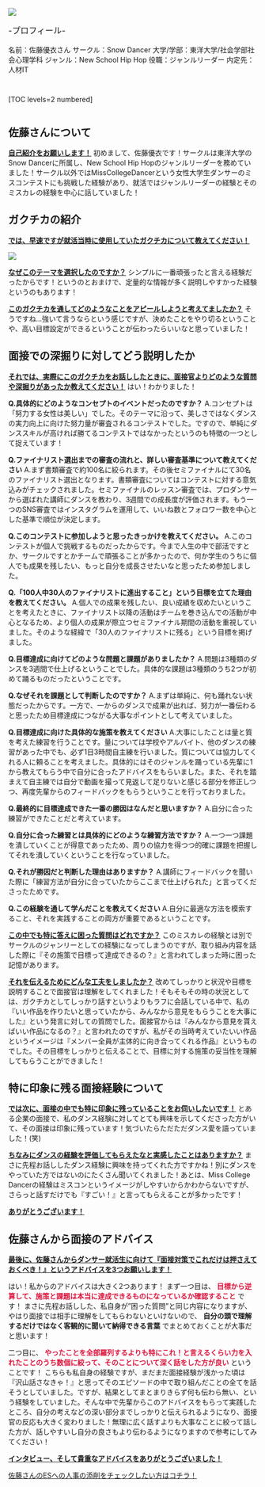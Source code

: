 ![](/img/news/291/1.jpg)

<div style="font-size: 120%;">

-プロフィール-

</div>

名前：佐藤優衣さん
サークル：Snow Dancer
大学/学部：東洋大学/社会学部社会心理学科
ジャンル：New School Hip Hop
役職：ジャンルリーダー
内定先：人材IT




<div style="margin: 3em 0;">

[TOC levels=2 numbered]

</div>


## 佐藤さんについて

**<u>自己紹介をお願いします！</u>**
初めまして、佐藤優衣です！サークルは東洋大学のSnow Dancerに所属し、New School Hip Hopのジャンルリーダーを務めていました！サークル以外ではMissCollegeDancerという女性大学生ダンサーのミスコンテストにも挑戦した経験があり、就活ではジャンルリーダーの経験とそのミスカレの経験を中心に話していました！

## ガクチカの紹介

**<u>では、早速ですが就活当時に使用していたガクチカについて教えてください！</u>**

![](/img/news/291/2.jpg)


**<u>なぜこのテーマを選択したのですか？</u>**
シンプルに一番頑張ったと言える経験だったからです！というのとおまけで、定量的な情報が多く説明しやすかった経験というのもあります！

**<u>このガクチカを通してどのようなことをアピールしようと考えてましたか？</u>**
そうですね...強いて言うならという感じですが、決めたことをやり切るということや、高い目標設定ができるということが伝わったらいいなと思っていました！

## 面接での深掘りに対してどう説明したか

**<u>それでは、実際にこのガクチカをお話ししたときに、面接官よりどのような質問や深掘りがあったか教えてください！</u>**
はい！わかりました！

**Q.具体的にどのようなコンセプトのイベントだったのですか？**
A.コンセプトは「努力する女性は美しい」でした。そのテーマに沿って、美しさではなくダンスの実力向上に向けた努力量が審査されるコンテストでした。ですので、単純にダンススキルが高ければ勝てるコンテストではなかったというのも特徴の一つとして捉えています！

**Q.ファイナリスト選出までの審査の流れと、詳しい審査基準について教えてください**
A.まず書類審査で約100名に絞られます。その後セミファイナルにて30名のファイナリスト選出となります。書類審査についてはコンテストに対する意気込みがチェックされました。セミファイナルのレッスン審査では、プロダンサーから選ばれた講師にダンスを教わり、3週間での成長度が評価されます。もう一つのSNS審査ではインスタグラムを運用して、いいね数とフォロワー数を中心とした基準で順位が決定します。

**Q.このコンテストに参加しようと思ったきっかけを教えてください。**
A.このコンテストが個人で挑戦するものだったからです。今まで人生の中で部活ですとか、サークルですとかチームで頑張ることが多かったので、何か学生のうちに個人でも成果を残したい、もっと自分を成長させたいなと思ったため参加しました。

**Q.「100人中30人のファイナリストに進出すること」という目標を立てた理由を教えてください。**
A.個人での成果を残したい、良い成績を収めたいということを考えたときに、ファイナリスト以降の活動はチームを巻き込んでの活動が中心となるため、より個人の成果が際立つセミファイナル期間の活動を重視していました。そのような経緯で「30人のファイナリストに残る」という目標を掲げました。

**Q.目標達成に向けてどのような問題と課題がありましたか？**
A.問題は3種類のダンスを3週間で仕上げるということでした。具体的な課題は3種類のうち2つが初めて踊るものだったということです。　

**Q.なぜそれを課題として判断したのですか？**
A.まずは単純に、何も踊れない状態だったからです。一方で、一からのダンスで成果が出れば、努力が一番伝わると思ったため目標達成につながる大事なポイントとして考えていました。

**Q.目標達成に向けた具体的な施策を教えてください**
A.大事にしたことは量と質を考えた練習を行うことです。量については学校やアルバイト、他のダンスの練習があった中でも、必ず1日3時間自主練を行いました。質については協力してくれる人に頼ることを考えました。具体的にはそのジャンルを踊っている先輩に1から教えてもらう中で自分に合ったアドバイスをもらいました。また、それを踏まえて自主練では自分で動画を撮って見返して足りないと感じる部分を修正しつつ、再度先輩からのフィードバックをもらうということを行っておりました。

**Q.最終的に目標達成できた一番の勝因はなんだと思いますか？**
A.自分に合った練習ができたことだと考えています。

**Q.自分に合った練習とは具体的にどのような練習方法ですか？**
A.一つ一つ課題を潰していくことが得意であったため、周りの協力を得つつ的確に課題を把握してそれを潰していくということを行なっていました。

**Q.それが勝因だと判断した理由はありますか？**
A.講師にフィードバックを聞いた際に「練習方法が自分に合っていたからここまで仕上げられた」と言ってくださったためです。

**Q.この経験を通して学んだことを教えてください**
A.自分に最適な方法を模索すること、それを実践することの両方が重要であるということです。


**<u>この中でも特に答えに困った質問はどれですか？</u>**
このミスカレの経験とは別でサークルのジャンリーとしての経験になってしまうのですが、取り組み内容を話した際に『その施策で目標って達成できるの？』と言われてしまった時に困った記憶があります。

**<u>それを伝えるためにどんな工夫をしましたか？</u>**
改めてしっかりと状況や目標を説明することで面接官は理解をしてくれました！そもそもその時の状況としては、ガクチカとしてしっかり話すというよりもラフに会話している中で、私の『いい作品を作りたいと思っていたから、みんなから意見をもらうことを大事にした』という発言に対しての質問でした。面接官からは『みんなから意見を貰えばいい作品になるの？』と言われたのですが、私がその当時考えていたいい作品というイメージは『メンバー全員が主体的に向き合ってくれる作品』というものでした。その目標をしっかりと伝えることで、目標に対する施策の妥当性を理解してもらうことができました！


## 特に印象に残る面接経験について
**<u>では次に、面接の中でも特に印象に残っていることをお伺いしたいです！</u>**
とある企業の面接で、私のダンス経験に対してとても興味を示してくださった方がいて、その面接は印象に残っています！気づいたらただただダンス愛を語っていました！(笑)

**<u>ちなみにダンスの経験を評価してもらえたなと実感したことはありますか？</u>**
まさに先程お話ししたダンス経験に興味を持ってくれた方ですかね！別にダンスをやっていた方ではないのにたくさん聞いてくれました！あとは、Miss College Dancerの経験はミスコンというイメージがしやすいからかわからないですが、さらっと話すだけでも『すごい！』と言ってもらえることが多かったです！

**<u>ありがとうございます！</u>**


## 佐藤さんから面接のアドバイス
**<u>最後に、佐藤さんからダンサー就活生に向けて『面接対策でこれだけは押さえておくべき！』というアドバイスを3つお願いします！</u>**

はい！私からのアドバイスは大きく2つあります！
まず一つ目は、 **<span style="color: Crimson;" >目標から逆算して、施策と課題は本当に達成できるものになっているか確認すること</span>** です！
まさに先程お話しした、私自身が”困った質問”と同じ内容になりますが、やはり面接では相手に理解をしてもらわないといけないので、 **自分の頭で理解するだけではなく客観的に聞いて納得できる言葉** でまとめておくことが大事だと思います！

二つ目に、 **<span style="color: Crimson;" >やったことを全部羅列するよりも特にこれ！と言えるくらい力を入れたことのうち数個に絞って、そのことについて深く話をした方が良い</span>** ということです！
こちらも私自身の経験ですが、まだまだ面接経験が浅かった頃は『沢山話さなきゃ！』と思ってそのエピソードの中で取り組んだことの全てを話そうとしていました。ですが、結果としてまとまりきらず何も伝わら無い、という経験をしていました。そんな中で先輩からこのアドバイスをもらって実践したところ、自分の考えなどの深い部分までしっかりと伝えられるようになり、面接官の反応も大きく変わりました！無理に広く話すよりも大事なことに絞って話した方が、話しやすいし自分の良さもより伝わるようになりますので参考にしてみてください！


**<u>インタビュー、そして貴重なアドバイスをありがとうございました！</u>**


<a href="/experiences/1158" target=”_blank” class="button button--accent bottom-sticky-button">
<span class="button__text">佐藤さんのESへの人事の添削をチェックしたい方はコチラ！</span><i class="button__icon fas fa-arrow-right"></i>
</a>
